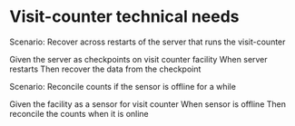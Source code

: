 # Visit-counter technical needs

Scenario: Recover across restarts of the server
that runs the visit-counter

  Given the server as checkpoints on visit counter facility
  When server restarts
  Then recover the data from the checkpoint

Scenario: Reconcile counts if the sensor is offline for a while

  Given the facility as a sensor for visit counter
  When sensor is offline
  Then reconcile the counts when it is online
